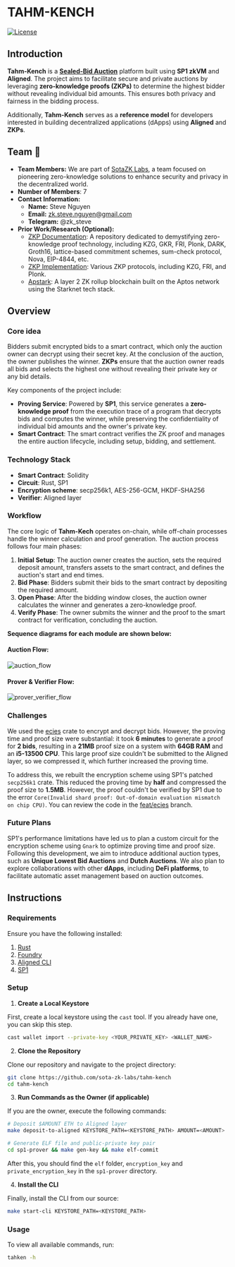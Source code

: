 # TAHM-KENCH

[![License](https://img.shields.io/github/license/sota-zk-labs/orn)](./LICENSE)

[//]: # ([![Continuous Integration]&#40;https://github.com/sota-zk/orn/actions/workflows/ci.yaml/badge.svg&#41;]&#40;https://github.com/sota-zk/orn/actions/workflows/ci.yaml/badge.svg&#41;)

## Introduction

**Tahm-Kench** is a [**Sealed-Bid Auction**](https://www.investopedia.com/terms/s/sealed-bid-auction.asp) platform built
using **SP1 zkVM** and **Aligned**. The project aims to facilitate secure and private auctions by leveraging
**zero-knowledge proofs (ZKPs)** to determine the highest bidder without revealing individual bid amounts. This ensures
both privacy and fairness in the bidding process.

Additionally, **Tahm-Kench** serves as a **reference model** for developers interested in building decentralized
applications (dApps) using **Aligned** and **ZKPs**.

## Team :busts_in_silhouette:
- **Team Members:** We are part of [SotaZK Labs](https://sotazk.org/), a team focused on pioneering zero-knowledge solutions to enhance
  security and privacy in the decentralized world.
- **Number of Members**: 7
- **Contact Information:**
    - **Name:** Steve Nguyen
    - **Email:** zk.steve.nguyen@gmail.com
    - **Telegram:** @zk_steve
- **Prior Work/Research (Optional):**
    - [ZKP Documentation](https://github.com/sota-zk-labs/zkp-documents): A repository dedicated to demystifying zero-knowledge proof
      technology, including KZG, GKR, FRI, Plonk, DARK, Groth16, lattice-based commitment schemes, sum-check protocol, Nova, EIP-4844, etc.
    - [ZKP Implementation](https://github.com/sota-zk-labs/zkp-implementation): Various ZKP protocols, including KZG, FRI, and Plonk.
    - [Apstark](https://github.com/sota-zk-labs/apstark): A layer 2 ZK rollup blockchain built on the Aptos network using the Starknet
      tech stack.
      
## Overview

### Core idea

Bidders submit encrypted bids to a smart contract, which only the auction owner can decrypt using their secret key. At
the conclusion
of the auction, the owner publishes the winner. **ZKPs** ensure that the auction owner reads all bids and selects the
highest one
without revealing their private key or any bid details.

Key components of the project include:

- **Proving Service**: Powered by **SP1**, this service generates a **zero-knowledge proof** from the execution trace of
  a program that decrypts bids and computes the winner, while preserving the confidentiality of individual bid amounts
  and the owner's private key.
- **Smart Contract**: The smart contract verifies the ZK proof and manages the entire auction lifecycle, including
  setup, bidding, and settlement.

### Technology Stack

- **Smart Contract**: Solidity
- **Circuit**: Rust, SP1
- **Encryption scheme**: secp256k1, AES-256-GCM, HKDF-SHA256
- **Verifier**: Aligned layer

### Workflow

The core logic of **Tahm-Kech** operates on-chain, while off-chain processes handle the winner calculation and proof
generation. The auction process follows four main phases:

1. **Initial Setup**: The auction owner creates the auction, sets the required deposit amount, transfers assets to the
   smart contract,
   and defines the auction's start and end times.
2. **Bid Phase**: Bidders submit their bids to the smart contract by depositing the required amount.
3. **Open Phase**: After the bidding window closes, the auction owner calculates the winner and generates a
   zero-knowledge proof.
4. **Verify Phase**: The owner submits the winner and the proof to the smart contract for verification, concluding the
   auction.

**Sequence diagrams for each module are shown below:**

#### Auction Flow:

![auction_flow](diagram/auction_flow.png)

#### Prover & Verifier Flow:

![prover_verifier_flow](diagram/prover_verifier_flow.png)

### Challenges

We used the [ecies](https://crates.io/crates/ecies) crate to encrypt and decrypt bids. However, the proving time and
proof size were substantial: it took **6 minutes** to generate a proof for **2 bids**, resulting in a **21MB** proof
size on a system with **64GB RAM** and an **i5-13500 CPU**. This large proof size couldn't be submitted to the Aligned
layer, so we compressed it, which further increased the proving time.

To address this, we rebuilt the encryption scheme using SP1's patched `secp256k1` crate. This reduced the proving time
by **half** and compressed the proof size to **1.5MB**. However, the proof couldn't be verified by SP1 due to the
error `Core(Invalid shard proof: Out-of-domain evaluation mismatch on chip CPU)`. You can review the code in
the [feat/ecies](https://github.com/sota-zk-labs/tahm-kench/tree/feat/ecies) branch.

### Future Plans

SP1's performance limitations have led us to plan a custom circuit for the encryption scheme using `Gnark` to optimize
proving time and proof size. Following this development, we aim to introduce additional auction types, such as **Unique
Lowest Bid Auctions** and **Dutch Auctions**. We also plan to explore collaborations with other **dApps**, including
**DeFi platforms**, to facilitate automatic asset management based on auction outcomes.

## Instructions

### Requirements

Ensure you have the following installed:

1. [Rust](https://www.rust-lang.org/tools/install)
2. [Foundry](https://getfoundry.sh)
3. [Aligned CLI](https://docs.alignedlayer.com/introduction/1_try_aligned)
4. [SP1](https://docs.succinct.xyz/getting-started/install.html)

### Setup

1. **Create a Local Keystore**

First, create a local keystore using the `cast` tool. If you already have one, you can skip this step.

```bash
cast wallet import --private-key <YOUR_PRIVATE_KEY> <WALLET_NAME>
```

2. **Clone the Repository**

Clone our repository and navigate to the project directory:

```bash
git clone https://github.com/sota-zk-labs/tahm-kench
cd tahm-kench
```

3. **Run Commands as the Owner (if applicable)**

If you are the owner, execute the following commands:

```bash
# Deposit $AMOUNT ETH to Aligned layer
make deposit-to-aligned KEYSTORE_PATH=<KEYSTORE_PATH> AMOUNT=<AMOUNT>

# Generate ELF file and public-private key pair
cd sp1-prover && make gen-key && make elf-commit
```

After this, you should find the `elf` folder, `encryption_key` and `private_encryption_key` in the `sp1-prover`
directory.

4. **Install the CLI**

Finally, install the CLI from our source:

```bash
make start-cli KEYSTORE_PATH=<KEYSTORE_PATH>
```

### Usage

To view all available commands, run:

```bash
tahken -h
```
